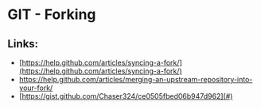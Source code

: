 # GIT - Forking

## Links:

* [https://help.github.com/articles/syncing-a-fork/](https://help.github.com/articles/syncing-a-fork/)
* https://help.github.com/articles/merging-an-upstream-repository-into-your-fork/
* [https://gist.github.com/Chaser324/ce0505fbed06b947d962](#)



